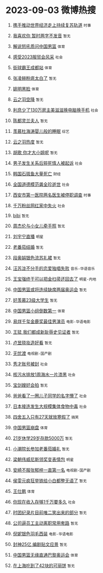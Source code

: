 # 2023-09-03 微博热搜 
1. [携手推动世界经济走上持续复苏轨道](https://m.weibo.cn/search?containerid=100103type%3D1%26t%3D10%26q%3D%23%E6%90%BA%E6%89%8B%E6%8E%A8%E5%8A%A8%E4%B8%96%E7%95%8C%E7%BB%8F%E6%B5%8E%E8%B5%B0%E4%B8%8A%E6%8C%81%E7%BB%AD%E5%A4%8D%E8%8B%8F%E8%BD%A8%E9%81%93%23&stream_entry_id=51&isnewpage=1&extparam=seat%3D1%26dgr%3D0%26c_type%3D51%26pos%3D0%26cate%3D10103%26filter_type%3Drealtimehot%26stream_entry_id%3D51%26display_time%3D1693671689%26pre_seqid%3D16936716898570234616&luicode=10000011&lfid=106003type%3D25%26t%3D3%26disable_hot%3D1%26filter_type%3Drealtimehot) `时事` 

2. [我喜欢你 暂时两字不发音](https://m.weibo.cn/search?containerid=100103type%3D1%26t%3D10%26q%3D%E6%88%91%E5%96%9C%E6%AC%A2%E4%BD%A0+%E6%9A%82%E6%97%B6%E4%B8%A4%E5%AD%97%E4%B8%8D%E5%8F%91%E9%9F%B3&stream_entry_id=31&isnewpage=1&extparam=seat%3D1%26c_type%3D31%26lcate%3D5001%26cate%3D5001%26pos%3D0%26band_rank%3D1%26flag%3D1%26realpos%3D1%26dgr%3D0%26q%3D%25E6%2588%2591%25E5%2596%259C%25E6%25AC%25A2%25E4%25BD%25A0%2520%25E6%259A%2582%25E6%2597%25B6%25E4%25B8%25A4%25E5%25AD%2597%25E4%25B8%258D%25E5%258F%2591%25E9%259F%25B3%26filter_type%3Drealtimehot%26stream_entry_id%3D31%26display_time%3D1693671689%26pre_seqid%3D16936716898570234616&luicode=10000011&lfid=106003type%3D25%26t%3D3%26disable_hot%3D1%26filter_type%3Drealtimehot) `暂无` 

3. [解说怒吼质问中国男篮](https://m.weibo.cn/search?containerid=100103type%3D1%26t%3D10%26q%3D%23%E8%A7%A3%E8%AF%B4%E6%80%92%E5%90%BC%E8%B4%A8%E9%97%AE%E4%B8%AD%E5%9B%BD%E7%94%B7%E7%AF%AE%23&stream_entry_id=31&isnewpage=1&extparam=seat%3D1%26c_type%3D31%26lcate%3D5001%26cate%3D5001%26pos%3D1%26band_rank%3D2%26flag%3D0%26realpos%3D2%26dgr%3D0%26q%3D%2523%25E8%25A7%25A3%25E8%25AF%25B4%25E6%2580%2592%25E5%2590%25BC%25E8%25B4%25A8%25E9%2597%25AE%25E4%25B8%25AD%25E5%259B%25BD%25E7%2594%25B7%25E7%25AF%25AE%2523%26filter_type%3Drealtimehot%26stream_entry_id%3D31%26display_time%3D1693671689%26pre_seqid%3D16936716898570234616&luicode=10000011&lfid=106003type%3D25%26t%3D3%26disable_hot%3D1%26filter_type%3Drealtimehot) `体育` 

4. [感受2023服贸会风采](https://m.weibo.cn/search?containerid=100103type%3D1%26t%3D10%26q%3D%23%E6%84%9F%E5%8F%972023%E6%9C%8D%E8%B4%B8%E4%BC%9A%E9%A3%8E%E9%87%87%23&stream_entry_id=31&isnewpage=1&extparam=seat%3D1%26c_type%3D31%26lcate%3D5001%26cate%3D5001%26pos%3D2%26band_rank%3D3%26flag%3D0%26realpos%3D3%26dgr%3D0%26q%3D%2523%25E6%2584%259F%25E5%258F%25972023%25E6%259C%258D%25E8%25B4%25B8%25E4%25BC%259A%25E9%25A3%258E%25E9%2587%2587%2523%26filter_type%3Drealtimehot%26stream_entry_id%3D31%26display_time%3D1693671689%26pre_seqid%3D16936716898570234616&luicode=10000011&lfid=106003type%3D25%26t%3D3%26disable_hot%3D1%26filter_type%3Drealtimehot) `社会` 

5. [街球霸王成都站](https://m.weibo.cn/search?containerid=100103type%3D1%26t%3D10%26q%3D%23%E8%A1%97%E7%90%83%E9%9C%B8%E7%8E%8B%E6%88%90%E9%83%BD%E7%AB%99%23&stream_entry_id=31&isnewpage=1&extparam=seat%3D1%26c_type%3D31%26lcate%3D5001%26topic_ad%3D1%26cate%3D5001%26pos%3D3%26band_rank%3D4%26q%3D%2523%25E8%25A1%2597%25E7%2590%2583%25E9%259C%25B8%25E7%258E%258B%25E6%2588%2590%25E9%2583%25BD%25E7%25AB%2599%2523%26dgr%3D0%26is_ad_pos%3D1%26adid%3D200988%26filter_type%3Drealtimehot%26stream_entry_id%3D31%26display_time%3D1693671689%26pre_seqid%3D16936716898570234616&luicode=10000011&lfid=106003type%3D25%26t%3D3%26disable_hot%3D1%26filter_type%3Drealtimehot) `体育` 

6. [张凌赫粉底太白了](https://m.weibo.cn/search?containerid=100103type%3D1%26t%3D10%26q%3D%E5%BC%A0%E5%87%8C%E8%B5%AB%E7%B2%89%E5%BA%95%E5%A4%AA%E7%99%BD%E4%BA%86&stream_entry_id=31&isnewpage=1&extparam=seat%3D1%26c_type%3D31%26lcate%3D5001%26cate%3D5001%26pos%3D4%26band_rank%3D4%26flag%3D2%26realpos%3D4%26dgr%3D0%26q%3D%25E5%25BC%25A0%25E5%2587%258C%25E8%25B5%25AB%25E7%25B2%2589%25E5%25BA%2595%25E5%25A4%25AA%25E7%2599%25BD%25E4%25BA%2586%26filter_type%3Drealtimehot%26stream_entry_id%3D31%26display_time%3D1693671689%26pre_seqid%3D16936716898570234616&luicode=10000011&lfid=106003type%3D25%26t%3D3%26disable_hot%3D1%26filter_type%3Drealtimehot) `暂无` 

7. [姚明黑脸](https://m.weibo.cn/search?containerid=100103type%3D1%26t%3D10%26q%3D%23%E5%A7%9A%E6%98%8E%E9%BB%91%E8%84%B8%23&stream_entry_id=31&isnewpage=1&extparam=seat%3D1%26c_type%3D31%26lcate%3D5001%26cate%3D5001%26pos%3D5%26band_rank%3D5%26flag%3D0%26realpos%3D5%26dgr%3D0%26q%3D%2523%25E5%25A7%259A%25E6%2598%258E%25E9%25BB%2591%25E8%2584%25B8%2523%26filter_type%3Drealtimehot%26stream_entry_id%3D31%26display_time%3D1693671689%26pre_seqid%3D16936716898570234616&luicode=10000011&lfid=106003type%3D25%26t%3D3%26disable_hot%3D1%26filter_type%3Drealtimehot) `体育` 

8. [云之羽空降](https://m.weibo.cn/search?containerid=100103type%3D1%26t%3D10%26q%3D%E4%BA%91%E4%B9%8B%E7%BE%BD%E7%A9%BA%E9%99%8D&stream_entry_id=31&isnewpage=1&extparam=seat%3D1%26c_type%3D31%26lcate%3D5001%26cate%3D5001%26pos%3D6%26band_rank%3D6%26flag%3D16%26realpos%3D6%26dgr%3D0%26q%3D%25E4%25BA%2591%25E4%25B9%258B%25E7%25BE%25BD%25E7%25A9%25BA%25E9%2599%258D%26filter_type%3Drealtimehot%26stream_entry_id%3D31%26display_time%3D1693671689%26pre_seqid%3D16936716898570234616&luicode=10000011&lfid=106003type%3D25%26t%3D3%26disable_hot%3D1%26filter_type%3Drealtimehot) `暂无` 

9. [利息少了130万房主美滋滋换电脑换手机](https://m.weibo.cn/search?containerid=100103type%3D1%26t%3D10%26q%3D%23%E5%88%A9%E6%81%AF%E5%B0%91%E4%BA%86130%E4%B8%87%E6%88%BF%E4%B8%BB%E7%BE%8E%E6%BB%8B%E6%BB%8B%E6%8D%A2%E7%94%B5%E8%84%91%E6%8D%A2%E6%89%8B%E6%9C%BA%23&stream_entry_id=31&isnewpage=1&extparam=seat%3D1%26c_type%3D31%26lcate%3D5001%26cate%3D5001%26pos%3D7%26band_rank%3D7%26flag%3D0%26realpos%3D7%26dgr%3D0%26q%3D%2523%25E5%2588%25A9%25E6%2581%25AF%25E5%25B0%2591%25E4%25BA%2586130%25E4%25B8%2587%25E6%2588%25BF%25E4%25B8%25BB%25E7%25BE%258E%25E6%25BB%258B%25E6%25BB%258B%25E6%258D%25A2%25E7%2594%25B5%25E8%2584%2591%25E6%258D%25A2%25E6%2589%258B%25E6%259C%25BA%2523%26filter_type%3Drealtimehot%26stream_entry_id%3D31%26display_time%3D1693671689%26pre_seqid%3D16936716898570234616&luicode=10000011&lfid=106003type%3D25%26t%3D3%26disable_hot%3D1%26filter_type%3Drealtimehot) `社会` 

10. [陈都灵兰夫人](https://m.weibo.cn/search?containerid=100103type%3D1%26t%3D10%26q%3D%23%E9%99%88%E9%83%BD%E7%81%B5%E5%85%B0%E5%A4%AB%E4%BA%BA%23&stream_entry_id=31&isnewpage=1&extparam=seat%3D1%26c_type%3D31%26lcate%3D5001%26cate%3D5001%26pos%3D8%26band_rank%3D8%26flag%3D1%26realpos%3D8%26dgr%3D0%26q%3D%2523%25E9%2599%2588%25E9%2583%25BD%25E7%2581%25B5%25E5%2585%25B0%25E5%25A4%25AB%25E4%25BA%25BA%2523%26filter_type%3Drealtimehot%26stream_entry_id%3D31%26display_time%3D1693671689%26pre_seqid%3D16936716898570234616&luicode=10000011&lfid=106003type%3D25%26t%3D3%26disable_hot%3D1%26filter_type%3Drealtimehot) `暂无` 

11. [羡慕杜海涛婴儿般的睡眠](https://m.weibo.cn/search?containerid=100103type%3D1%26t%3D10%26q%3D%23%E7%BE%A1%E6%85%95%E6%9D%9C%E6%B5%B7%E6%B6%9B%E5%A9%B4%E5%84%BF%E8%88%AC%E7%9A%84%E7%9D%A1%E7%9C%A0%23&stream_entry_id=31&isnewpage=1&extparam=seat%3D1%26c_type%3D31%26lcate%3D5001%26cate%3D5001%26pos%3D9%26band_rank%3D9%26flag%3D1%26realpos%3D9%26dgr%3D0%26q%3D%2523%25E7%25BE%25A1%25E6%2585%2595%25E6%259D%259C%25E6%25B5%25B7%25E6%25B6%259B%25E5%25A9%25B4%25E5%2584%25BF%25E8%2588%25AC%25E7%259A%2584%25E7%259D%25A1%25E7%259C%25A0%2523%26filter_type%3Drealtimehot%26stream_entry_id%3D31%26display_time%3D1693671689%26pre_seqid%3D16936716898570234616&luicode=10000011&lfid=106003type%3D25%26t%3D3%26disable_hot%3D1%26filter_type%3Drealtimehot) `综艺` 

12. [云之羽热度](https://m.weibo.cn/search?containerid=100103type%3D1%26t%3D10%26q%3D%E4%BA%91%E4%B9%8B%E7%BE%BD%E7%83%AD%E5%BA%A6&stream_entry_id=31&isnewpage=1&extparam=seat%3D1%26c_type%3D31%26lcate%3D5001%26cate%3D5001%26pos%3D10%26band_rank%3D10%26flag%3D1%26realpos%3D10%26dgr%3D0%26q%3D%25E4%25BA%2591%25E4%25B9%258B%25E7%25BE%25BD%25E7%2583%25AD%25E5%25BA%25A6%26filter_type%3Drealtimehot%26stream_entry_id%3D31%26display_time%3D1693671689%26pre_seqid%3D16936716898570234616&luicode=10000011&lfid=106003type%3D25%26t%3D3%26disable_hot%3D1%26filter_type%3Drealtimehot) `暂无` 

13. [胡歌 你才大小姐呢](https://m.weibo.cn/search?containerid=100103type%3D1%26t%3D10%26q%3D%E8%83%A1%E6%AD%8C+%E4%BD%A0%E6%89%8D%E5%A4%A7%E5%B0%8F%E5%A7%90%E5%91%A2&stream_entry_id=31&isnewpage=1&extparam=seat%3D1%26c_type%3D31%26lcate%3D5001%26cate%3D5001%26pos%3D11%26band_rank%3D11%26flag%3D2%26realpos%3D11%26dgr%3D0%26q%3D%25E8%2583%25A1%25E6%25AD%258C%2520%25E4%25BD%25A0%25E6%2589%258D%25E5%25A4%25A7%25E5%25B0%258F%25E5%25A7%2590%25E5%2591%25A2%26filter_type%3Drealtimehot%26stream_entry_id%3D31%26display_time%3D1693671689%26pre_seqid%3D16936716898570234616&luicode=10000011&lfid=106003type%3D25%26t%3D3%26disable_hot%3D1%26filter_type%3Drealtimehot) `暂无` 

14. [男子发生关系后猝死情人被起诉](https://m.weibo.cn/search?containerid=100103type%3D1%26t%3D10%26q%3D%23%E7%94%B7%E5%AD%90%E5%8F%91%E7%94%9F%E5%85%B3%E7%B3%BB%E5%90%8E%E7%8C%9D%E6%AD%BB%E6%83%85%E4%BA%BA%E8%A2%AB%E8%B5%B7%E8%AF%89%23&stream_entry_id=31&isnewpage=1&extparam=seat%3D1%26c_type%3D31%26lcate%3D5001%26cate%3D5001%26pos%3D12%26band_rank%3D12%26flag%3D1%26realpos%3D12%26dgr%3D0%26q%3D%2523%25E7%2594%25B7%25E5%25AD%2590%25E5%258F%2591%25E7%2594%259F%25E5%2585%25B3%25E7%25B3%25BB%25E5%2590%258E%25E7%258C%259D%25E6%25AD%25BB%25E6%2583%2585%25E4%25BA%25BA%25E8%25A2%25AB%25E8%25B5%25B7%25E8%25AF%2589%2523%26filter_type%3Drealtimehot%26stream_entry_id%3D31%26display_time%3D1693671689%26pre_seqid%3D16936716898570234616&luicode=10000011&lfid=106003type%3D25%26t%3D3%26disable_hot%3D1%26filter_type%3Drealtimehot) `社会` 

15. [韩国石斑鱼大量死亡](https://m.weibo.cn/search?containerid=100103type%3D1%26t%3D10%26q%3D%23%E9%9F%A9%E5%9B%BD%E7%9F%B3%E6%96%91%E9%B1%BC%E5%A4%A7%E9%87%8F%E6%AD%BB%E4%BA%A1%23&stream_entry_id=31&isnewpage=1&extparam=seat%3D1%26c_type%3D31%26lcate%3D5001%26cate%3D5001%26pos%3D13%26band_rank%3D13%26flag%3D2%26realpos%3D13%26dgr%3D0%26q%3D%2523%25E9%259F%25A9%25E5%259B%25BD%25E7%259F%25B3%25E6%2596%2591%25E9%25B1%25BC%25E5%25A4%25A7%25E9%2587%258F%25E6%25AD%25BB%25E4%25BA%25A1%2523%26filter_type%3Drealtimehot%26stream_entry_id%3D31%26display_time%3D1693671689%26pre_seqid%3D16936716898570234616&luicode=10000011&lfid=106003type%3D25%26t%3D3%26disable_hot%3D1%26filter_type%3Drealtimehot) `财经` 

16. [全国道德模范龚全珍逝世](https://m.weibo.cn/search?containerid=100103type%3D1%26t%3D10%26q%3D%23%E5%85%A8%E5%9B%BD%E9%81%93%E5%BE%B7%E6%A8%A1%E8%8C%83%E9%BE%9A%E5%85%A8%E7%8F%8D%E9%80%9D%E4%B8%96%23&stream_entry_id=31&isnewpage=1&extparam=seat%3D1%26c_type%3D31%26lcate%3D5001%26cate%3D5001%26pos%3D14%26band_rank%3D14%26flag%3D1%26realpos%3D14%26dgr%3D0%26q%3D%2523%25E5%2585%25A8%25E5%259B%25BD%25E9%2581%2593%25E5%25BE%25B7%25E6%25A8%25A1%25E8%258C%2583%25E9%25BE%259A%25E5%2585%25A8%25E7%258F%258D%25E9%2580%259D%25E4%25B8%2596%2523%26filter_type%3Drealtimehot%26stream_entry_id%3D31%26display_time%3D1693671689%26pre_seqid%3D16936716898570234616&luicode=10000011&lfid=106003type%3D25%26t%3D3%26disable_hot%3D1%26filter_type%3Drealtimehot) `社会` 

17. [西安市第一医院两名医生被停职调查](https://m.weibo.cn/search?containerid=100103type%3D1%26t%3D10%26q%3D%23%E8%A5%BF%E5%AE%89%E5%B8%82%E7%AC%AC%E4%B8%80%E5%8C%BB%E9%99%A2%E4%B8%A4%E5%90%8D%E5%8C%BB%E7%94%9F%E8%A2%AB%E5%81%9C%E8%81%8C%E8%B0%83%E6%9F%A5%23&stream_entry_id=31&isnewpage=1&extparam=seat%3D1%26c_type%3D31%26lcate%3D5001%26cate%3D5001%26pos%3D15%26band_rank%3D15%26flag%3D0%26realpos%3D15%26dgr%3D0%26q%3D%2523%25E8%25A5%25BF%25E5%25AE%2589%25E5%25B8%2582%25E7%25AC%25AC%25E4%25B8%2580%25E5%258C%25BB%25E9%2599%25A2%25E4%25B8%25A4%25E5%2590%258D%25E5%258C%25BB%25E7%2594%259F%25E8%25A2%25AB%25E5%2581%259C%25E8%2581%258C%25E8%25B0%2583%25E6%259F%25A5%2523%26filter_type%3Drealtimehot%26stream_entry_id%3D31%26display_time%3D1693671689%26pre_seqid%3D16936716898570234616&luicode=10000011&lfid=106003type%3D25%26t%3D3%26disable_hot%3D1%26filter_type%3Drealtimehot) `时事` 

18. [千万粉丝网红家中失火](https://m.weibo.cn/search?containerid=100103type%3D1%26t%3D10%26q%3D%23%E5%8D%83%E4%B8%87%E7%B2%89%E4%B8%9D%E7%BD%91%E7%BA%A2%E5%AE%B6%E4%B8%AD%E5%A4%B1%E7%81%AB%23&stream_entry_id=31&isnewpage=1&extparam=seat%3D1%26c_type%3D31%26lcate%3D5001%26cate%3D5001%26pos%3D16%26band_rank%3D16%26flag%3D1%26realpos%3D16%26dgr%3D0%26q%3D%2523%25E5%258D%2583%25E4%25B8%2587%25E7%25B2%2589%25E4%25B8%259D%25E7%25BD%2591%25E7%25BA%25A2%25E5%25AE%25B6%25E4%25B8%25AD%25E5%25A4%25B1%25E7%2581%25AB%2523%26filter_type%3Drealtimehot%26stream_entry_id%3D31%26display_time%3D1693671689%26pre_seqid%3D16936716898570234616&luicode=10000011&lfid=106003type%3D25%26t%3D3%26disable_hot%3D1%26filter_type%3Drealtimehot) `社会` 

19. [bibi](https://m.weibo.cn/search?containerid=100103type%3D1%26t%3D10%26q%3Dbibi&stream_entry_id=31&isnewpage=1&extparam=seat%3D1%26c_type%3D31%26lcate%3D5001%26cate%3D5001%26pos%3D17%26band_rank%3D17%26flag%3D1%26realpos%3D17%26dgr%3D0%26q%3Dbibi%26filter_type%3Drealtimehot%26stream_entry_id%3D31%26display_time%3D1693671689%26pre_seqid%3D16936716898570234616&luicode=10000011&lfid=106003type%3D25%26t%3D3%26disable_hot%3D1%26filter_type%3Drealtimehot) `暂无` 

20. [周杰伦与小女儿牵手照](https://m.weibo.cn/search?containerid=100103type%3D1%26t%3D10%26q%3D%E5%91%A8%E6%9D%B0%E4%BC%A6%E4%B8%8E%E5%B0%8F%E5%A5%B3%E5%84%BF%E7%89%B5%E6%89%8B%E7%85%A7&stream_entry_id=31&isnewpage=1&extparam=seat%3D1%26c_type%3D31%26lcate%3D5001%26cate%3D5001%26pos%3D18%26band_rank%3D18%26flag%3D2%26realpos%3D18%26dgr%3D0%26q%3D%25E5%2591%25A8%25E6%259D%25B0%25E4%25BC%25A6%25E4%25B8%258E%25E5%25B0%258F%25E5%25A5%25B3%25E5%2584%25BF%25E7%2589%25B5%25E6%2589%258B%25E7%2585%25A7%26filter_type%3Drealtimehot%26stream_entry_id%3D31%26display_time%3D1693671689%26pre_seqid%3D16936716898570234616&luicode=10000011&lfid=106003type%3D25%26t%3D3%26disable_hot%3D1%26filter_type%3Drealtimehot) `暂无` 

21. [刘宇宁直播](https://m.weibo.cn/search?containerid=100103type%3D1%26t%3D10%26q%3D%23%E5%88%98%E5%AE%87%E5%AE%81%E7%9B%B4%E6%92%AD%23&stream_entry_id=31&isnewpage=1&extparam=seat%3D1%26c_type%3D31%26lcate%3D5001%26cate%3D5001%26pos%3D19%26band_rank%3D19%26flag%3D1%26realpos%3D19%26dgr%3D0%26q%3D%2523%25E5%2588%2598%25E5%25AE%2587%25E5%25AE%2581%25E7%259B%25B4%25E6%2592%25AD%2523%26filter_type%3Drealtimehot%26stream_entry_id%3D31%26display_time%3D1693671689%26pre_seqid%3D16936716898570234616&luicode=10000011&lfid=106003type%3D25%26t%3D3%26disable_hot%3D1%26filter_type%3Drealtimehot) `明星` 

22. [老番茄结婚](https://m.weibo.cn/search?containerid=100103type%3D1%26t%3D10%26q%3D%E8%80%81%E7%95%AA%E8%8C%84%E7%BB%93%E5%A9%9A&stream_entry_id=31&isnewpage=1&extparam=seat%3D1%26c_type%3D31%26lcate%3D5001%26cate%3D5001%26pos%3D20%26band_rank%3D20%26flag%3D0%26realpos%3D20%26dgr%3D0%26q%3D%25E8%2580%2581%25E7%2595%25AA%25E8%258C%2584%25E7%25BB%2593%25E5%25A9%259A%26filter_type%3Drealtimehot%26stream_entry_id%3D31%26display_time%3D1693671689%26pre_seqid%3D16936716898570234616&luicode=10000011&lfid=106003type%3D25%26t%3D3%26disable_hot%3D1%26filter_type%3Drealtimehot) `暂无` 

23. [段奥娟银色流苏礼裙](https://m.weibo.cn/search?containerid=100103type%3D1%26t%3D10%26q%3D%23%E6%AE%B5%E5%A5%A5%E5%A8%9F%E9%93%B6%E8%89%B2%E6%B5%81%E8%8B%8F%E7%A4%BC%E8%A3%99%23&stream_entry_id=31&isnewpage=1&extparam=seat%3D1%26c_type%3D31%26lcate%3D5001%26cate%3D5001%26pos%3D21%26band_rank%3D21%26flag%3D1%26realpos%3D21%26dgr%3D0%26q%3D%2523%25E6%25AE%25B5%25E5%25A5%25A5%25E5%25A8%259F%25E9%2593%25B6%25E8%2589%25B2%25E6%25B5%2581%25E8%258B%258F%25E7%25A4%25BC%25E8%25A3%2599%2523%26filter_type%3Drealtimehot%26stream_entry_id%3D31%26display_time%3D1693671689%26pre_seqid%3D16936716898570234616&luicode=10000011&lfid=106003type%3D25%26t%3D3%26disable_hot%3D1%26filter_type%3Drealtimehot) `暂无` 

24. [汪苏泷不分手的恋爱独唱失败](https://m.weibo.cn/search?containerid=100103type%3D1%26t%3D10%26q%3D%23%E6%B1%AA%E8%8B%8F%E6%B3%B7%E4%B8%8D%E5%88%86%E6%89%8B%E7%9A%84%E6%81%8B%E7%88%B1%E7%8B%AC%E5%94%B1%E5%A4%B1%E8%B4%A5%23&stream_entry_id=31&isnewpage=1&extparam=seat%3D1%26c_type%3D31%26lcate%3D5001%26cate%3D5001%26pos%3D22%26band_rank%3D22%26flag%3D1%26realpos%3D22%26dgr%3D0%26q%3D%2523%25E6%25B1%25AA%25E8%258B%258F%25E6%25B3%25B7%25E4%25B8%258D%25E5%2588%2586%25E6%2589%258B%25E7%259A%2584%25E6%2581%258B%25E7%2588%25B1%25E7%258B%25AC%25E5%2594%25B1%25E5%25A4%25B1%25E8%25B4%25A5%2523%26filter_type%3Drealtimehot%26stream_entry_id%3D31%26display_time%3D1693671689%26pre_seqid%3D16936716898570234616&luicode=10000011&lfid=106003type%3D25%26t%3D3%26disable_hot%3D1%26filter_type%3Drealtimehot) `音乐-华语音乐` 

25. [王宝强终于可以把金扫帚还回去了](https://m.weibo.cn/search?containerid=100103type%3D1%26t%3D10%26q%3D%23%E7%8E%8B%E5%AE%9D%E5%BC%BA%E7%BB%88%E4%BA%8E%E5%8F%AF%E4%BB%A5%E6%8A%8A%E9%87%91%E6%89%AB%E5%B8%9A%E8%BF%98%E5%9B%9E%E5%8E%BB%E4%BA%86%23&stream_entry_id=31&isnewpage=1&extparam=seat%3D1%26c_type%3D31%26lcate%3D5001%26cate%3D5001%26pos%3D23%26band_rank%3D23%26flag%3D0%26realpos%3D23%26dgr%3D0%26q%3D%2523%25E7%258E%258B%25E5%25AE%259D%25E5%25BC%25BA%25E7%25BB%2588%25E4%25BA%258E%25E5%258F%25AF%25E4%25BB%25A5%25E6%258A%258A%25E9%2587%2591%25E6%2589%25AB%25E5%25B8%259A%25E8%25BF%2598%25E5%259B%259E%25E5%258E%25BB%25E4%25BA%2586%2523%26filter_type%3Drealtimehot%26stream_entry_id%3D31%26display_time%3D1693671689%26pre_seqid%3D16936716898570234616&luicode=10000011&lfid=106003type%3D25%26t%3D3%26disable_hot%3D1%26filter_type%3Drealtimehot) `明星-内地` 

26. [中国男篮或将连续缺席两届奥运会](https://m.weibo.cn/search?containerid=100103type%3D1%26t%3D10%26q%3D%23%E4%B8%AD%E5%9B%BD%E7%94%B7%E7%AF%AE%E6%88%96%E5%B0%86%E8%BF%9E%E7%BB%AD%E7%BC%BA%E5%B8%AD%E4%B8%A4%E5%B1%8A%E5%A5%A5%E8%BF%90%E4%BC%9A%23&stream_entry_id=31&isnewpage=1&extparam=seat%3D1%26c_type%3D31%26lcate%3D5001%26cate%3D5001%26pos%3D24%26band_rank%3D24%26flag%3D1%26realpos%3D24%26dgr%3D0%26q%3D%2523%25E4%25B8%25AD%25E5%259B%25BD%25E7%2594%25B7%25E7%25AF%25AE%25E6%2588%2596%25E5%25B0%2586%25E8%25BF%259E%25E7%25BB%25AD%25E7%25BC%25BA%25E5%25B8%25AD%25E4%25B8%25A4%25E5%25B1%258A%25E5%25A5%25A5%25E8%25BF%2590%25E4%25BC%259A%2523%26filter_type%3Drealtimehot%26stream_entry_id%3D31%26display_time%3D1693671689%26pre_seqid%3D16936716898570234616&luicode=10000011&lfid=106003type%3D25%26t%3D3%26disable_hot%3D1%26filter_type%3Drealtimehot) `暂无` 

27. [好羡慕23级大学生](https://m.weibo.cn/search?containerid=100103type%3D1%26t%3D10%26q%3D%E5%A5%BD%E7%BE%A1%E6%85%9523%E7%BA%A7%E5%A4%A7%E5%AD%A6%E7%94%9F&stream_entry_id=31&isnewpage=1&extparam=seat%3D1%26c_type%3D31%26lcate%3D5001%26cate%3D5001%26pos%3D25%26band_rank%3D25%26flag%3D0%26realpos%3D25%26dgr%3D0%26q%3D%25E5%25A5%25BD%25E7%25BE%25A1%25E6%2585%259523%25E7%25BA%25A7%25E5%25A4%25A7%25E5%25AD%25A6%25E7%2594%259F%26filter_type%3Drealtimehot%26stream_entry_id%3D31%26display_time%3D1693671689%26pre_seqid%3D16936716898570234616&luicode=10000011&lfid=106003type%3D25%26t%3D3%26disable_hot%3D1%26filter_type%3Drealtimehot) `暂无` 

28. [中国男篮小组倒数第一](https://m.weibo.cn/search?containerid=100103type%3D1%26t%3D10%26q%3D%23%E4%B8%AD%E5%9B%BD%E7%94%B7%E7%AF%AE%E5%B0%8F%E7%BB%84%E5%80%92%E6%95%B0%E7%AC%AC%E4%B8%80%23&stream_entry_id=31&isnewpage=1&extparam=seat%3D1%26c_type%3D31%26lcate%3D5001%26cate%3D5001%26pos%3D26%26band_rank%3D26%26flag%3D0%26realpos%3D26%26dgr%3D0%26q%3D%2523%25E4%25B8%25AD%25E5%259B%25BD%25E7%2594%25B7%25E7%25AF%25AE%25E5%25B0%258F%25E7%25BB%2584%25E5%2580%2592%25E6%2595%25B0%25E7%25AC%25AC%25E4%25B8%2580%2523%26filter_type%3Drealtimehot%26stream_entry_id%3D31%26display_time%3D1693671689%26pre_seqid%3D16936716898570234616&luicode=10000011&lfid=106003type%3D25%26t%3D3%26disable_hot%3D1%26filter_type%3Drealtimehot) `体育` 

29. [易烊千玺金鹿奖最佳男演员](https://m.weibo.cn/search?containerid=100103type%3D1%26t%3D10%26q%3D%23%E6%98%93%E7%83%8A%E5%8D%83%E7%8E%BA%E9%87%91%E9%B9%BF%E5%A5%96%E6%9C%80%E4%BD%B3%E7%94%B7%E6%BC%94%E5%91%98%23&stream_entry_id=31&isnewpage=1&extparam=seat%3D1%26c_type%3D31%26lcate%3D5001%26cate%3D5001%26pos%3D27%26band_rank%3D27%26flag%3D0%26realpos%3D27%26dgr%3D0%26q%3D%2523%25E6%2598%2593%25E7%2583%258A%25E5%258D%2583%25E7%258E%25BA%25E9%2587%2591%25E9%25B9%25BF%25E5%25A5%2596%25E6%259C%2580%25E4%25BD%25B3%25E7%2594%25B7%25E6%25BC%2594%25E5%2591%2598%2523%26filter_type%3Drealtimehot%26stream_entry_id%3D31%26display_time%3D1693671689%26pre_seqid%3D16936716898570234616&luicode=10000011&lfid=106003type%3D25%26t%3D3%26disable_hot%3D1%26filter_type%3Drealtimehot) `电影-华语电影` 

30. [王猛 我们都成新耻辱史见证者](https://m.weibo.cn/search?containerid=100103type%3D1%26t%3D10%26q%3D%E7%8E%8B%E7%8C%9B+%E6%88%91%E4%BB%AC%E9%83%BD%E6%88%90%E6%96%B0%E8%80%BB%E8%BE%B1%E5%8F%B2%E8%A7%81%E8%AF%81%E8%80%85&stream_entry_id=31&isnewpage=1&extparam=seat%3D1%26c_type%3D31%26lcate%3D5001%26cate%3D5001%26pos%3D28%26band_rank%3D28%26flag%3D1%26realpos%3D28%26dgr%3D0%26q%3D%25E7%258E%258B%25E7%258C%259B%2520%25E6%2588%2591%25E4%25BB%25AC%25E9%2583%25BD%25E6%2588%2590%25E6%2596%25B0%25E8%2580%25BB%25E8%25BE%25B1%25E5%258F%25B2%25E8%25A7%2581%25E8%25AF%2581%25E8%2580%2585%26filter_type%3Drealtimehot%26stream_entry_id%3D31%26display_time%3D1693671689%26pre_seqid%3D16936716898570234616&luicode=10000011&lfid=106003type%3D25%26t%3D3%26disable_hot%3D1%26filter_type%3Drealtimehot) `暂无` 

31. [卢昱晓妆造好看](https://m.weibo.cn/search?containerid=100103type%3D1%26t%3D10%26q%3D%E5%8D%A2%E6%98%B1%E6%99%93%E5%A6%86%E9%80%A0%E5%A5%BD%E7%9C%8B&stream_entry_id=31&isnewpage=1&extparam=seat%3D1%26c_type%3D31%26lcate%3D5001%26cate%3D5001%26pos%3D29%26band_rank%3D29%26flag%3D0%26realpos%3D29%26dgr%3D0%26q%3D%25E5%258D%25A2%25E6%2598%25B1%25E6%2599%2593%25E5%25A6%2586%25E9%2580%25A0%25E5%25A5%25BD%25E7%259C%258B%26filter_type%3Drealtimehot%26stream_entry_id%3D31%26display_time%3D1693671689%26pre_seqid%3D16936716898570234616&luicode=10000011&lfid=106003type%3D25%26t%3D3%26disable_hot%3D1%26filter_type%3Drealtimehot) `暂无` 

32. [无忧渡](https://m.weibo.cn/search?containerid=100103type%3D1%26t%3D10%26q%3D%E6%97%A0%E5%BF%A7%E6%B8%A1&stream_entry_id=31&isnewpage=1&extparam=seat%3D1%26c_type%3D31%26lcate%3D5001%26cate%3D5001%26pos%3D30%26band_rank%3D30%26flag%3D0%26realpos%3D30%26dgr%3D0%26q%3D%25E6%2597%25A0%25E5%25BF%25A7%25E6%25B8%25A1%26filter_type%3Drealtimehot%26stream_entry_id%3D31%26display_time%3D1693671689%26pre_seqid%3D16936716898570234616&luicode=10000011&lfid=106003type%3D25%26t%3D3%26disable_hot%3D1%26filter_type%3Drealtimehot) `电视剧-国产剧` 

33. [秀才账号被封](https://m.weibo.cn/search?containerid=100103type%3D1%26t%3D10%26q%3D%23%E7%A7%80%E6%89%8D%E8%B4%A6%E5%8F%B7%E8%A2%AB%E5%B0%81%23&stream_entry_id=31&isnewpage=1&extparam=seat%3D1%26c_type%3D31%26lcate%3D5001%26cate%3D5001%26pos%3D31%26band_rank%3D31%26flag%3D0%26realpos%3D31%26dgr%3D0%26q%3D%2523%25E7%25A7%2580%25E6%2589%258D%25E8%25B4%25A6%25E5%258F%25B7%25E8%25A2%25AB%25E5%25B0%2581%2523%26filter_type%3Drealtimehot%26stream_entry_id%3D31%26display_time%3D1693671689%26pre_seqid%3D16936716898570234616&luicode=10000011&lfid=106003type%3D25%26t%3D3%26disable_hot%3D1%26filter_type%3Drealtimehot) `社会` 

34. [核污水排放1周海水一片漆黑](https://m.weibo.cn/search?containerid=100103type%3D1%26t%3D10%26q%3D%23%E6%A0%B8%E6%B1%A1%E6%B0%B4%E6%8E%92%E6%94%BE1%E5%91%A8%E6%B5%B7%E6%B0%B4%E4%B8%80%E7%89%87%E6%BC%86%E9%BB%91%23&stream_entry_id=31&isnewpage=1&extparam=seat%3D1%26c_type%3D31%26lcate%3D5001%26cate%3D5001%26pos%3D32%26band_rank%3D32%26flag%3D0%26realpos%3D32%26dgr%3D0%26q%3D%2523%25E6%25A0%25B8%25E6%25B1%25A1%25E6%25B0%25B4%25E6%258E%2592%25E6%2594%25BE1%25E5%2591%25A8%25E6%25B5%25B7%25E6%25B0%25B4%25E4%25B8%2580%25E7%2589%2587%25E6%25BC%2586%25E9%25BB%2591%2523%26filter_type%3Drealtimehot%26stream_entry_id%3D31%26display_time%3D1693671689%26pre_seqid%3D16936716898570234616&luicode=10000011&lfid=106003type%3D25%26t%3D3%26disable_hot%3D1%26filter_type%3Drealtimehot) `社会` 

35. [宝剑嫂好会拍](https://m.weibo.cn/search?containerid=100103type%3D1%26t%3D10%26q%3D%E5%AE%9D%E5%89%91%E5%AB%82%E5%A5%BD%E4%BC%9A%E6%8B%8D&stream_entry_id=31&isnewpage=1&extparam=seat%3D1%26c_type%3D31%26lcate%3D5001%26cate%3D5001%26pos%3D33%26band_rank%3D33%26flag%3D0%26realpos%3D33%26dgr%3D0%26q%3D%25E5%25AE%259D%25E5%2589%2591%25E5%25AB%2582%25E5%25A5%25BD%25E4%25BC%259A%25E6%258B%258D%26filter_type%3Drealtimehot%26stream_entry_id%3D31%26display_time%3D1693671689%26pre_seqid%3D16936716898570234616&luicode=10000011&lfid=106003type%3D25%26t%3D3%26disable_hot%3D1%26filter_type%3Drealtimehot) `暂无` 

36. [爸爸看了一圈儿子同学的名字懵了](https://m.weibo.cn/search?containerid=100103type%3D1%26t%3D10%26q%3D%23%E7%88%B8%E7%88%B8%E7%9C%8B%E4%BA%86%E4%B8%80%E5%9C%88%E5%84%BF%E5%AD%90%E5%90%8C%E5%AD%A6%E7%9A%84%E5%90%8D%E5%AD%97%E6%87%B5%E4%BA%86%23&stream_entry_id=31&isnewpage=1&extparam=seat%3D1%26c_type%3D31%26lcate%3D5001%26cate%3D5001%26pos%3D34%26band_rank%3D34%26flag%3D0%26realpos%3D34%26dgr%3D0%26q%3D%2523%25E7%2588%25B8%25E7%2588%25B8%25E7%259C%258B%25E4%25BA%2586%25E4%25B8%2580%25E5%259C%2588%25E5%2584%25BF%25E5%25AD%2590%25E5%2590%258C%25E5%25AD%25A6%25E7%259A%2584%25E5%2590%258D%25E5%25AD%2597%25E6%2587%25B5%25E4%25BA%2586%2523%26filter_type%3Drealtimehot%26stream_entry_id%3D31%26display_time%3D1693671689%26pre_seqid%3D16936716898570234616&luicode=10000011&lfid=106003type%3D25%26t%3D3%26disable_hot%3D1%26filter_type%3Drealtimehot) `社会` 

37. [日本接连发生大规模集体食物中毒](https://m.weibo.cn/search?containerid=100103type%3D1%26t%3D10%26q%3D%23%E6%97%A5%E6%9C%AC%E6%8E%A5%E8%BF%9E%E5%8F%91%E7%94%9F%E5%A4%A7%E8%A7%84%E6%A8%A1%E9%9B%86%E4%BD%93%E9%A3%9F%E7%89%A9%E4%B8%AD%E6%AF%92%23&stream_entry_id=31&isnewpage=1&extparam=seat%3D1%26c_type%3D31%26lcate%3D5001%26cate%3D5001%26pos%3D35%26band_rank%3D35%26flag%3D0%26realpos%3D35%26dgr%3D0%26q%3D%2523%25E6%2597%25A5%25E6%259C%25AC%25E6%258E%25A5%25E8%25BF%259E%25E5%258F%2591%25E7%2594%259F%25E5%25A4%25A7%25E8%25A7%2584%25E6%25A8%25A1%25E9%259B%2586%25E4%25BD%2593%25E9%25A3%259F%25E7%2589%25A9%25E4%25B8%25AD%25E6%25AF%2592%2523%26filter_type%3Drealtimehot%26stream_entry_id%3D31%26display_time%3D1693671689%26pre_seqid%3D16936716898570234616&luicode=10000011&lfid=106003type%3D25%26t%3D3%26disable_hot%3D1%26filter_type%3Drealtimehot) `社会` 

38. [四舍五入只有27天就放寒假了](https://m.weibo.cn/search?containerid=100103type%3D1%26t%3D10%26q%3D%23%E5%9B%9B%E8%88%8D%E4%BA%94%E5%85%A5%E5%8F%AA%E6%9C%8927%E5%A4%A9%E5%B0%B1%E6%94%BE%E5%AF%92%E5%81%87%E4%BA%86%23&stream_entry_id=31&isnewpage=1&extparam=seat%3D1%26c_type%3D31%26lcate%3D5001%26cate%3D5001%26pos%3D36%26band_rank%3D36%26flag%3D0%26realpos%3D36%26dgr%3D0%26q%3D%2523%25E5%259B%259B%25E8%2588%258D%25E4%25BA%2594%25E5%2585%25A5%25E5%258F%25AA%25E6%259C%258927%25E5%25A4%25A9%25E5%25B0%25B1%25E6%2594%25BE%25E5%25AF%2592%25E5%2581%2587%25E4%25BA%2586%2523%26filter_type%3Drealtimehot%26stream_entry_id%3D31%26display_time%3D1693671689%26pre_seqid%3D16936716898570234616&luicode=10000011&lfid=106003type%3D25%26t%3D3%26disable_hot%3D1%26filter_type%3Drealtimehot) `搞笑` 

39. [中国男篮崩盘](https://m.weibo.cn/search?containerid=100103type%3D1%26t%3D10%26q%3D%23%E4%B8%AD%E5%9B%BD%E7%94%B7%E7%AF%AE%E5%B4%A9%E7%9B%98%23&stream_entry_id=31&isnewpage=1&extparam=seat%3D1%26c_type%3D31%26lcate%3D5001%26cate%3D5001%26pos%3D37%26band_rank%3D37%26flag%3D0%26realpos%3D37%26dgr%3D0%26q%3D%2523%25E4%25B8%25AD%25E5%259B%25BD%25E7%2594%25B7%25E7%25AF%25AE%25E5%25B4%25A9%25E7%259B%2598%2523%26filter_type%3Drealtimehot%26stream_entry_id%3D31%26display_time%3D1693671689%26pre_seqid%3D16936716898570234616&luicode=10000011&lfid=106003type%3D25%26t%3D3%26disable_hot%3D1%26filter_type%3Drealtimehot) `体育` 

40. [21岁休学29岁存款5000万](https://m.weibo.cn/search?containerid=100103type%3D1%26t%3D10%26q%3D21%E5%B2%81%E4%BC%91%E5%AD%A629%E5%B2%81%E5%AD%98%E6%AC%BE5000%E4%B8%87&stream_entry_id=31&isnewpage=1&extparam=seat%3D1%26c_type%3D31%26lcate%3D5001%26cate%3D5001%26pos%3D38%26band_rank%3D38%26flag%3D0%26realpos%3D38%26dgr%3D0%26q%3D21%25E5%25B2%2581%25E4%25BC%2591%25E5%25AD%25A629%25E5%25B2%2581%25E5%25AD%2598%25E6%25AC%25BE5000%25E4%25B8%2587%26filter_type%3Drealtimehot%26stream_entry_id%3D31%26display_time%3D1693671689%26pre_seqid%3D16936716898570234616&luicode=10000011&lfid=106003type%3D25%26t%3D3%26disable_hot%3D1%26filter_type%3Drealtimehot) `暂无` 

41. [小潮院长参加老番茄婚礼](https://m.weibo.cn/search?containerid=100103type%3D1%26t%3D10%26q%3D%E5%B0%8F%E6%BD%AE%E9%99%A2%E9%95%BF%E5%8F%82%E5%8A%A0%E8%80%81%E7%95%AA%E8%8C%84%E5%A9%9A%E7%A4%BC&stream_entry_id=31&isnewpage=1&extparam=seat%3D1%26c_type%3D31%26lcate%3D5001%26cate%3D5001%26pos%3D39%26band_rank%3D39%26flag%3D1%26realpos%3D39%26dgr%3D0%26q%3D%25E5%25B0%258F%25E6%25BD%25AE%25E9%2599%25A2%25E9%2595%25BF%25E5%258F%2582%25E5%258A%25A0%25E8%2580%2581%25E7%2595%25AA%25E8%258C%2584%25E5%25A9%259A%25E7%25A4%25BC%26filter_type%3Drealtimehot%26stream_entry_id%3D31%26display_time%3D1693671689%26pre_seqid%3D16936716898570234616&luicode=10000011&lfid=106003type%3D25%26t%3D3%26disable_hot%3D1%26filter_type%3Drealtimehot) `暂无` 

42. [梁朝伟威尼斯领奖变表情包](https://m.weibo.cn/search?containerid=100103type%3D1%26t%3D10%26q%3D%23%E6%A2%81%E6%9C%9D%E4%BC%9F%E5%A8%81%E5%B0%BC%E6%96%AF%E9%A2%86%E5%A5%96%E5%8F%98%E8%A1%A8%E6%83%85%E5%8C%85%23&stream_entry_id=31&isnewpage=1&extparam=seat%3D1%26c_type%3D31%26lcate%3D5001%26cate%3D5001%26pos%3D40%26band_rank%3D40%26flag%3D1%26realpos%3D40%26dgr%3D0%26q%3D%2523%25E6%25A2%2581%25E6%259C%259D%25E4%25BC%259F%25E5%25A8%2581%25E5%25B0%25BC%25E6%2596%25AF%25E9%25A2%2586%25E5%25A5%2596%25E5%258F%2598%25E8%25A1%25A8%25E6%2583%2585%25E5%258C%2585%2523%26filter_type%3Drealtimehot%26stream_entry_id%3D31%26display_time%3D1693671689%26pre_seqid%3D16936716898570234616&luicode=10000011&lfid=106003type%3D25%26t%3D3%26disable_hot%3D1%26filter_type%3Drealtimehot) `明星` 

43. [安崎不服张郁梓一直第一名](https://m.weibo.cn/search?containerid=100103type%3D1%26t%3D10%26q%3D%23%E5%AE%89%E5%B4%8E%E4%B8%8D%E6%9C%8D%E5%BC%A0%E9%83%81%E6%A2%93%E4%B8%80%E7%9B%B4%E7%AC%AC%E4%B8%80%E5%90%8D%23&stream_entry_id=31&isnewpage=1&extparam=seat%3D1%26c_type%3D31%26lcate%3D5001%26cate%3D5001%26pos%3D41%26band_rank%3D41%26flag%3D0%26realpos%3D41%26dgr%3D0%26q%3D%2523%25E5%25AE%2589%25E5%25B4%258E%25E4%25B8%258D%25E6%259C%258D%25E5%25BC%25A0%25E9%2583%2581%25E6%25A2%2593%25E4%25B8%2580%25E7%259B%25B4%25E7%25AC%25AC%25E4%25B8%2580%25E5%2590%258D%2523%26filter_type%3Drealtimehot%26stream_entry_id%3D31%26display_time%3D1693671689%26pre_seqid%3D16936716898570234616&luicode=10000011&lfid=106003type%3D25%26t%3D3%26disable_hot%3D1%26filter_type%3Drealtimehot) `电视剧-国产剧` 

44. [侯雯元疯狂举铁给小白都整无语了](https://m.weibo.cn/search?containerid=100103type%3D1%26t%3D10%26q%3D%E4%BE%AF%E9%9B%AF%E5%85%83%E7%96%AF%E7%8B%82%E4%B8%BE%E9%93%81%E7%BB%99%E5%B0%8F%E7%99%BD%E9%83%BD%E6%95%B4%E6%97%A0%E8%AF%AD%E4%BA%86&stream_entry_id=31&isnewpage=1&extparam=seat%3D1%26c_type%3D31%26lcate%3D5001%26cate%3D5001%26pos%3D42%26band_rank%3D42%26flag%3D0%26realpos%3D42%26dgr%3D0%26q%3D%25E4%25BE%25AF%25E9%259B%25AF%25E5%2585%2583%25E7%2596%25AF%25E7%258B%2582%25E4%25B8%25BE%25E9%2593%2581%25E7%25BB%2599%25E5%25B0%258F%25E7%2599%25BD%25E9%2583%25BD%25E6%2595%25B4%25E6%2597%25A0%25E8%25AF%25AD%25E4%25BA%2586%26filter_type%3Drealtimehot%26stream_entry_id%3D31%26display_time%3D1693671689%26pre_seqid%3D16936716898570234616&luicode=10000011&lfid=106003type%3D25%26t%3D3%26disable_hot%3D1%26filter_type%3Drealtimehot) `暂无` 

45. [王仕鹏](https://m.weibo.cn/search?containerid=100103type%3D1%26t%3D10%26q%3D%E7%8E%8B%E4%BB%95%E9%B9%8F&stream_entry_id=31&isnewpage=1&extparam=seat%3D1%26c_type%3D31%26lcate%3D5001%26cate%3D5001%26pos%3D43%26band_rank%3D43%26flag%3D0%26realpos%3D43%26dgr%3D0%26q%3D%25E7%258E%258B%25E4%25BB%2595%25E9%25B9%258F%26filter_type%3Drealtimehot%26stream_entry_id%3D31%26display_time%3D1693671689%26pre_seqid%3D16936716898570234616&luicode=10000011&lfid=106003type%3D25%26t%3D3%26disable_hot%3D1%26filter_type%3Drealtimehot) `体育` 

46. [你现在收入存够1千万要多久](https://m.weibo.cn/search?containerid=100103type%3D1%26t%3D10%26q%3D%23%E4%BD%A0%E7%8E%B0%E5%9C%A8%E6%94%B6%E5%85%A5%E5%AD%98%E5%A4%9F1%E5%8D%83%E4%B8%87%E8%A6%81%E5%A4%9A%E4%B9%85%23&stream_entry_id=31&isnewpage=1&extparam=seat%3D1%26c_type%3D31%26lcate%3D5001%26cate%3D5001%26pos%3D44%26band_rank%3D44%26flag%3D0%26realpos%3D44%26dgr%3D0%26q%3D%2523%25E4%25BD%25A0%25E7%258E%25B0%25E5%259C%25A8%25E6%2594%25B6%25E5%2585%25A5%25E5%25AD%2598%25E5%25A4%259F1%25E5%258D%2583%25E4%25B8%2587%25E8%25A6%2581%25E5%25A4%259A%25E4%25B9%2585%2523%26filter_type%3Drealtimehot%26stream_entry_id%3D31%26display_time%3D1693671689%26pre_seqid%3D16936716898570234616&luicode=10000011&lfid=106003type%3D25%26t%3D3%26disable_hot%3D1%26filter_type%3Drealtimehot) `社会` 

47. [时团纪录片目前唯二笑出来的部分](https://m.weibo.cn/search?containerid=100103type%3D1%26t%3D10%26q%3D%E6%97%B6%E5%9B%A2%E7%BA%AA%E5%BD%95%E7%89%87%E7%9B%AE%E5%89%8D%E5%94%AF%E4%BA%8C%E7%AC%91%E5%87%BA%E6%9D%A5%E7%9A%84%E9%83%A8%E5%88%86&stream_entry_id=31&isnewpage=1&extparam=seat%3D1%26c_type%3D31%26lcate%3D5001%26cate%3D5001%26pos%3D45%26band_rank%3D45%26flag%3D1%26realpos%3D45%26dgr%3D0%26q%3D%25E6%2597%25B6%25E5%259B%25A2%25E7%25BA%25AA%25E5%25BD%2595%25E7%2589%2587%25E7%259B%25AE%25E5%2589%258D%25E5%2594%25AF%25E4%25BA%258C%25E7%25AC%2591%25E5%2587%25BA%25E6%259D%25A5%25E7%259A%2584%25E9%2583%25A8%25E5%2588%2586%26filter_type%3Drealtimehot%26stream_entry_id%3D31%26display_time%3D1693671689%26pre_seqid%3D16936716898570234616&luicode=10000011&lfid=106003type%3D25%26t%3D3%26disable_hot%3D1%26filter_type%3Drealtimehot) `暂无` 

48. [公司逼员工主动离职常用套路](https://m.weibo.cn/search?containerid=100103type%3D1%26t%3D10%26q%3D%E5%85%AC%E5%8F%B8%E9%80%BC%E5%91%98%E5%B7%A5%E4%B8%BB%E5%8A%A8%E7%A6%BB%E8%81%8C%E5%B8%B8%E7%94%A8%E5%A5%97%E8%B7%AF&stream_entry_id=31&isnewpage=1&extparam=seat%3D1%26c_type%3D31%26lcate%3D5001%26cate%3D5001%26pos%3D46%26band_rank%3D46%26flag%3D0%26realpos%3D46%26dgr%3D0%26q%3D%25E5%2585%25AC%25E5%258F%25B8%25E9%2580%25BC%25E5%2591%2598%25E5%25B7%25A5%25E4%25B8%25BB%25E5%258A%25A8%25E7%25A6%25BB%25E8%2581%258C%25E5%25B8%25B8%25E7%2594%25A8%25E5%25A5%2597%25E8%25B7%25AF%26filter_type%3Drealtimehot%26stream_entry_id%3D31%26display_time%3D1693671689%26pre_seqid%3D16936716898570234616&luicode=10000011&lfid=106003type%3D25%26t%3D3%26disable_hot%3D1%26filter_type%3Drealtimehot) `暂无` 

49. [倪妮银色羽毛西装](https://m.weibo.cn/search?containerid=100103type%3D1%26t%3D10%26q%3D%23%E5%80%AA%E5%A6%AE%E9%93%B6%E8%89%B2%E7%BE%BD%E6%AF%9B%E8%A5%BF%E8%A3%85%23&stream_entry_id=31&isnewpage=1&extparam=seat%3D1%26c_type%3D31%26lcate%3D5001%26cate%3D5001%26pos%3D47%26band_rank%3D47%26flag%3D1%26realpos%3D47%26dgr%3D0%26q%3D%2523%25E5%2580%25AA%25E5%25A6%25AE%25E9%2593%25B6%25E8%2589%25B2%25E7%25BE%25BD%25E6%25AF%259B%25E8%25A5%25BF%25E8%25A3%2585%2523%26filter_type%3Drealtimehot%26stream_entry_id%3D31%26display_time%3D1693671689%26pre_seqid%3D16936716898570234616&luicode=10000011&lfid=106003type%3D25%26t%3D3%26disable_hot%3D1%26filter_type%3Drealtimehot) `电影-华语电影` 

50. [封神25亿 编剧贴文应景](https://m.weibo.cn/search?containerid=100103type%3D1%26t%3D10%26q%3D%E5%B0%81%E7%A5%9E25%E4%BA%BF+%E7%BC%96%E5%89%A7%E8%B4%B4%E6%96%87%E5%BA%94%E6%99%AF&stream_entry_id=31&isnewpage=1&extparam=seat%3D1%26c_type%3D31%26lcate%3D5001%26cate%3D5001%26pos%3D48%26band_rank%3D48%26flag%3D1%26realpos%3D48%26dgr%3D0%26q%3D%25E5%25B0%2581%25E7%25A5%259E25%25E4%25BA%25BF%2520%25E7%25BC%2596%25E5%2589%25A7%25E8%25B4%25B4%25E6%2596%2587%25E5%25BA%2594%25E6%2599%25AF%26filter_type%3Drealtimehot%26stream_entry_id%3D31%26display_time%3D1693671689%26pre_seqid%3D16936716898570234616&luicode=10000011&lfid=106003type%3D25%26t%3D3%26disable_hot%3D1%26filter_type%3Drealtimehot) `暂无` 

51. [中国男篮无缘直通巴黎奥运会](https://m.weibo.cn/search?containerid=100103type%3D1%26t%3D10%26q%3D%23%E4%B8%AD%E5%9B%BD%E7%94%B7%E7%AF%AE%E6%97%A0%E7%BC%98%E7%9B%B4%E9%80%9A%E5%B7%B4%E9%BB%8E%E5%A5%A5%E8%BF%90%E4%BC%9A%23&stream_entry_id=31&isnewpage=1&extparam=seat%3D1%26c_type%3D31%26lcate%3D5001%26cate%3D5001%26pos%3D49%26band_rank%3D49%26flag%3D0%26realpos%3D49%26dgr%3D0%26q%3D%2523%25E4%25B8%25AD%25E5%259B%25BD%25E7%2594%25B7%25E7%25AF%25AE%25E6%2597%25A0%25E7%25BC%2598%25E7%259B%25B4%25E9%2580%259A%25E5%25B7%25B4%25E9%25BB%258E%25E5%25A5%25A5%25E8%25BF%2590%25E4%25BC%259A%2523%26filter_type%3Drealtimehot%26stream_entry_id%3D31%26display_time%3D1693671689%26pre_seqid%3D16936716898570234616&luicode=10000011&lfid=106003type%3D25%26t%3D3%26disable_hot%3D1%26filter_type%3Drealtimehot) `体育` 

52. [在上海吃到了42块的可丽饼](https://m.weibo.cn/search?containerid=100103type%3D1%26t%3D10%26q%3D%E5%9C%A8%E4%B8%8A%E6%B5%B7%E5%90%83%E5%88%B0%E4%BA%8642%E5%9D%97%E7%9A%84%E5%8F%AF%E4%B8%BD%E9%A5%BC&stream_entry_id=31&isnewpage=1&extparam=seat%3D1%26c_type%3D31%26lcate%3D5001%26cate%3D5001%26pos%3D50%26band_rank%3D50%26flag%3D1%26realpos%3D50%26dgr%3D0%26q%3D%25E5%259C%25A8%25E4%25B8%258A%25E6%25B5%25B7%25E5%2590%2583%25E5%2588%25B0%25E4%25BA%258642%25E5%259D%2597%25E7%259A%2584%25E5%258F%25AF%25E4%25B8%25BD%25E9%25A5%25BC%26filter_type%3Drealtimehot%26stream_entry_id%3D31%26display_time%3D1693671689%26pre_seqid%3D16936716898570234616&luicode=10000011&lfid=106003type%3D25%26t%3D3%26disable_hot%3D1%26filter_type%3Drealtimehot) `暂无` 

